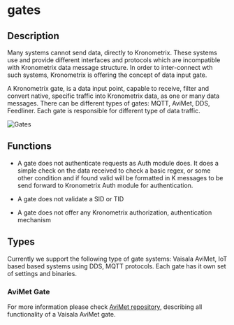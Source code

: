 # gates

## Description

Many systems cannot send data, directly to Kronometrix. These systems use and provide different interfaces and protocols which are incompatible with Kronometrix data message structure. In order to inter-connect wth such systems, Kronometrix is offering the concept of data input gate. 

A Kronometrix gate, is a data input point, capable to receive, filter and convert native, specific traffic into Kronometrix data, as one or many data messages. There can be different types of gates: MQTT, AviMet, DDS, Feedliner. Each gate is responsible for different type of data traffic.

![Gates](http://www.kronometrix.org/kgte.svg)


## Functions

 * A gate does not authenticate requests as Auth module does. It does a simple check on the data received to check a basic regex, or some other condition and if found valid will be formatted in K messages to be send forward to Kronometrix Auth module for authentication.

 * A gate does not validate a SID or TID

 * A gate does not offer any Kronometrix authorization, authentication mechanism
 

## Types

Currently we support the following type of gate systems: Vaisala AviMet, IoT based based systems using DDS, MQTT protocols. Each gate has it own set of settings and binaries. 

### AviMet Gate

For more information please check [AviMet repository](https://github.com/kronometrix/avimet), describing all functionality of a Vaisala AviMet gate.
